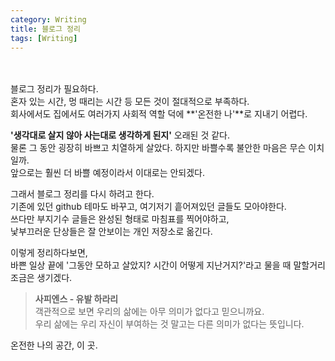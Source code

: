 ```yaml
---
category: Writing  
title: 블로그 정리    
tags: [Writing]   
--- 
```

<br><br>
블로그 정리가 필요하다.   
혼자 있는 시간, 멍 때리는 시간 등 모든 것이 절대적으로 부족하다.  
회사에서도 집에서도 여러가지 사회적 역할 덕에 **'온전한 나'**로 지내기 어렵다.  

**'생각대로 살지 않아 사는대로 생각하게 된지'** 오래된 것 같다.  
물론 그 동안 굉장히 바쁘고 치열하게 살았다. 하지만 바쁠수록 불안한 마음은 무슨 이치일까.  
앞으로는 훨씬 더 바쁠 예정이라서 이대로는 안되겠다.

그래서 블로그 정리를 다시 하려고 한다.  
기존에 있던 github 테마도 바꾸고, 여기저기 흩어져있던 글들도 모아야한다.  
쓰다만 부지기수 글들은 완성된 형태로 마침표를 찍어야하고,  
낯부끄러운 단상들은 잘 안보이는 개인 저장소로 옮긴다.  

이렇게 정리하다보면,   
바쁜 일상 끝에 '그동안 모하고 살았지? 시간이 어떻게 지난거지?'라고 물을 때 말할거리   조금은 생기겠다.  

> **사피엔스 - 유발 하라리**  
> 객관적으로 보면 우리의 삶에는 아무 의미가 없다고 믿으니까요.  
> 우리 삶에는 우리 자신이 부여하는 것 말고는 다른 의미가 없다는 뜻입니다.

온전한 나의 공간, 이 곳.